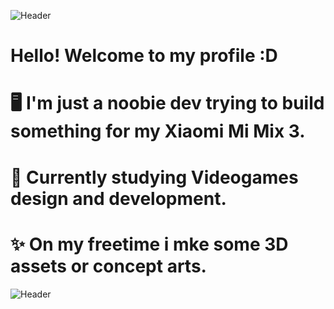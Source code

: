 ![Header](https://github.com/Jopii/profile/blob/main/BANNER.png "Header")

# Hello! Welcome to my profile :D

# 🖥️ I'm just a noobie dev trying to build something for my Xiaomi Mi Mix 3.
# 🏹 Currently studying Videogames design and development.
# ✨ On my freetime i mke some 3D assets or concept arts.

![Header](https://github.com/Jopii/profile/blob/main/BANNER.png "Header")
